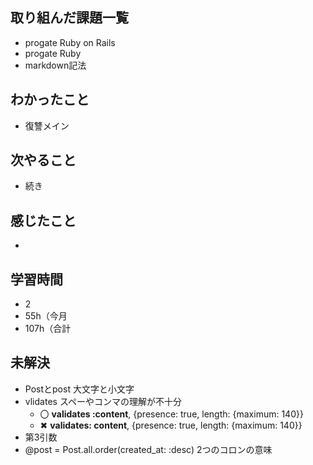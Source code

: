 ## 取り組んだ課題一覧
- progate Ruby on Rails
- progate Ruby
- markdown記法
## わかったこと
- 復讐メイン
## 次やること
- 続き
## 感じたこと
- 
## 学習時間
- 2
- 55h（今月
- 107h（合計

## 未解決
- Postとpost 大文字と小文字
- vlidates スペーやコンマの理解が不十分
  - 〇 **validates :content**, {presence: true, length: {maximum: 140}}
  - ✖ **validates: content**, {presence: true, length: {maximum: 140}}
- 第3引数
- @post = Post.all.order(created_at: :desc) 2つのコロンの意味
